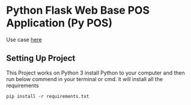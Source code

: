 # Python Flask Web Base POS Application (Py POS)

Use case [here](https://docs.google.com/document/d/19oM3Xv7VG5v9Igtm92rD1SvJn8gILw4ev-JmG1QZJvk/edit?usp=sharing)
## Setting Up Project
This Project works on Python 3 install Python to your computer and then run below commend in your terminal or cmd. it will install all the requirements
```
pip install -r requirements.txt
```
<!-- https://github.com/ClassExamples/Flask-DB-Access -->
